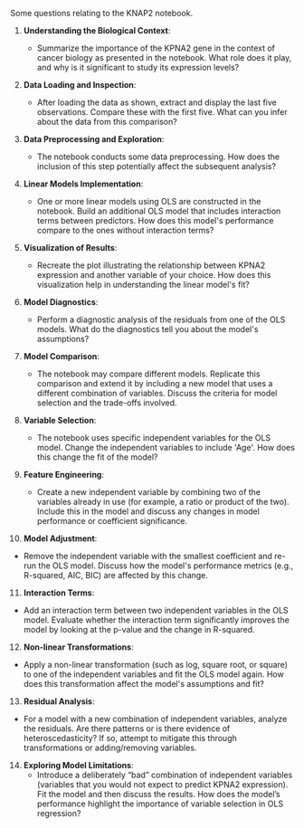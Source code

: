 Some questions relating to the KNAP2 notebook.

1. **Understanding the Biological Context**:
   - Summarize the importance of the KPNA2 gene in the context of cancer biology as presented in the notebook. What role does it play, and why is it significant to study its expression levels?

2. **Data Loading and Inspection**:
   - After loading the data as shown, extract and display the last five observations. Compare these with the first five. What can you infer about the data from this comparison?

3. **Data Preprocessing and Exploration**:
   - The notebook conducts some data preprocessing. How does the inclusion of this step potentially affect the subsequent analysis?

4. **Linear Models Implementation**:
   - One or more linear models using OLS are constructed in the notebook. Build an additional OLS model that includes interaction terms between predictors. How does this model's performance compare to the ones without interaction terms?

5. **Visualization of Results**:
   - Recreate the plot illustrating the relationship between KPNA2 expression and another variable of your choice. How does this visualization help in understanding the linear model's fit?

6. **Model Diagnostics**:
   - Perform a diagnostic analysis of the residuals from one of the OLS models. What do the diagnostics tell you about the model's assumptions?

7. **Model Comparison**:
   - The notebook may compare different models. Replicate this comparison and extend it by including a new model that uses a different combination of variables. Discuss the criteria for model selection and the trade-offs involved.

8. **Variable Selection**:
   - The notebook uses specific independent variables for the OLS model. Change the independent variables to include 'Age'. How does this change the fit of the model?

9. **Feature Engineering**:
   - Create a new independent variable by combining two of the variables already in use (for example, a ratio or product of the two). Include this in the model and discuss any changes in model performance or coefficient significance.

10. **Model Adjustment**:
   - Remove the independent variable with the smallest coefficient and re-run the OLS model. Discuss how the model's performance metrics (e.g., R-squared, AIC, BIC) are affected by this change.

11. **Interaction Terms**:
   - Add an interaction term between two independent variables in the OLS model. Evaluate whether the interaction term significantly improves the model by looking at the p-value and the change in R-squared.

12. **Non-linear Transformations**:
   - Apply a non-linear transformation (such as log, square root, or square) to one of the independent variables and fit the OLS model again. How does this transformation affect the model's assumptions and fit?

13. **Residual Analysis**:
   - For a model with a new combination of independent variables, analyze the residuals. Are there patterns or is there evidence of heteroscedasticity? If so, attempt to mitigate this through transformations or adding/removing variables.

14. **Exploring Model Limitations**:
    - Introduce a deliberately “bad” combination of independent variables (variables that you would not expect to predict KPNA2 expression). Fit the model and then discuss the results. How does the model’s performance highlight the importance of variable selection in OLS regression?
